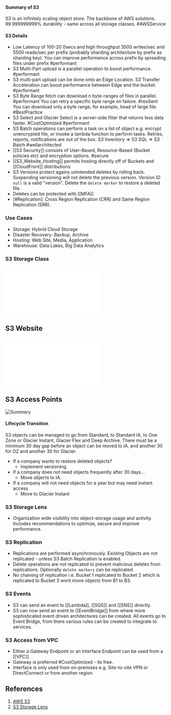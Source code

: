 #### Summary of S3
S3 is an infinitely scaling object store. The backbone of AWS solutions.  99.999999999% durability - same across all storage classes. #AWSService 
#### S3 Details
- Low Latency of 100-20 0secs and high throughput 3500 writes/sec and 5500 reads/sec per prefix (probably sharding architecture by prefix as sharding key). You can improve performance across prefix by spreading files under prefix #performant 
- S3 Multi-Part upload is a parallel operation to boost performance. #performant 
- S3 multi-part upload can be done onto an Edge Location. S3 Transfer Acceleration can boost performance between Edge and the bucket. #performant 
- S3 Byte Range fetch can download n byte-ranges of files in parallel. #performant You can retry a specific byte range on failure. #resilient You can download only a byte range, for example, head of large file. #BestPractice 
- S3 Select and Glacier Select is a server-side filter that returns less data faster. #CostOptimized #performant 
- S3 Batch operations can perform a task on a list of object e.g. encrypt unencrypted file, or invoke a lambda function to perform tasks. Retries, reports, notifications are out of the box. S3 Inventory => S3 SQL => S3 Batch #wellarchitected 
- [[S3 Security]] consists of User-Based, Resource-Based (Bucket policies etc) and encryption options. #secure 
- [[S3_Website_Hosting]] permits hosting directly off of Buckets and [[CloudFront]] distributions
- S3 Versions protect agains unintended deletes by rolling back. Suspending versioning will not delete the previous version. Version ID `null` is a valid "version". Delete the `delete marker` to restore a deleted file.
- Deletes can be protected with [[MFA]]
- [#Replication]: Cross Region Replication (CRR) and Same Region Replication (SRR).
### Use Cases
- Storage: Hybrid Cloud Storage
- Disaster Recovery: Backup, Archive
- Hosting: Web Site, Media, Application
- Warehouse: Data Lakes, Big Data Analytics

### S3 Storage Class
![Summary](S3_Storage_Class.md#Summary)

## S3 Website
![Summary](S3_Website_Hosting.md#Summary)

## S3 Access Points
![Summary](S3_Access_Points#Summary)
#### Lifecycle Transition
S3 objects can be managed to go from Standard, to Standard IA, to One Zone or Glacier Instant, Glacier Flex and Deep Archive. There must be a minimum 30 day gap before an object can be moved to IA, and another 30 for OZ and another 30 for Glacier.
- If a company wants to restore deleted objects?
	- Implement versioning.
- If a company does not need objects frequently after 30 days...
	- Move objects to IA.
- If a company will not need objects for a year but may need instant access
	- Move to Glacier Instant
### S3 Storage Lens
- Organization wide visibility into object-storage usage and activity. Includes recommendations to optimize, secure and improve performance.
### S3 Replication
- Replications are performed asynchronously. Existing Objects are not replicated - unless S3 Batch Replication is enabled.
- Delete operations are not replicated to prevent malicious deletes from replications. Optionally `delete markers` can be replicated.
- No chaining of replication i.e. Bucket 1 replicated to Bucket 2 which is replicated to Bucket 3 wont move objects from B1 to B3.
### S3 Events
- S3 can send an event to [[Lambda]], [[SQS]] and [[SNS]] directly.
- S3 can now send an event to [[EventBridge]] from where more sophisticated event driven architectures can be created. All events go to Event Bridge, from there various rules can be created to integrate to services.
### S3 Access from VPC
- Either a Gateway Endpoint or an Interface Endpoint can be used from a [[VPC]].
- Gateway is preferred #CostOptimized - its free.
- Interface is only used from on-premises e.g. Site-to-site VPN or DirectConnect or from another region.


## References

1. [AWS S3](https://aws.amazon.com/s3/)
2. [S3 Storage Lens](https://docs.aws.amazon.com/AmazonS3/latest/userguide/using-iam-policies.html) 